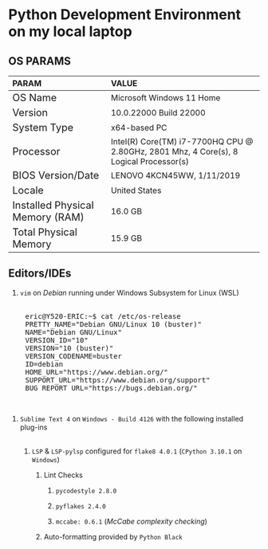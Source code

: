 # Python Development Environment on my local laptop

## OS PARAMS

|PARAM                                                                   |VALUE                                 |
|:-----------------------------------------------------------------------|:-------------------------------------|
|<span style="font-size: 1.25em;">OS Name</span>                         |Microsoft Windows 11 Home             |
|<span style="font-size: 1.25em;">Version</span>                         |10.0.22000 Build 22000                |
|<span style="font-size: 1.25em;">System Type</span>                     |x64-based PC                          |
|<span style="font-size: 1.25em;">Processor</span>                       |Intel(R) Core(TM) i7-7700HQ CPU @ 2.80GHz, 2801 Mhz, 4 Core(s), 8 Logical Processor(s)|
|<span style="font-size: 1.25em;">BIOS Version/Date</span>               |LENOVO 4KCN45WW, 1/11/2019            |
|<span style="font-size: 1.25em;">Locale</span>                          |United States                         |
|<span style="font-size: 1.25em;">Installed Physical Memory (RAM)</span> |16.0 GB                               |
|<span style="font-size: 1.25em;">Total Physical Memory</span>           |15.9 GB                               |

## Editors/IDEs

1. `vim` on *Debian* running under Windows Subsystem for Linux (WSL)  
&nbsp;  
<pre>
    eric@Y520-ERIC:~$ cat /etc/os-release
    PRETTY_NAME="Debian GNU/Linux 10 (buster)"
    NAME="Debian GNU/Linux"
    VERSION_ID="10"
    VERSION="10 (buster)"
    VERSION_CODENAME=buster
    ID=debian
    HOME_URL="https://www.debian.org/"
    SUPPORT_URL="https://www.debian.org/support"
    BUG_REPORT_URL="https://bugs.debian.org/"
</pre>
&nbsp;
1. `Sublime Text 4` on `Windows - Build 4126` with the following installed plug-ins  
    &nbsp;
    1. `LSP` &amp; `LSP-pylsp` configured for `flake8 4.0.1` (`CPython 3.10.1` on `Windows`)  
       
       1. Lint Checks
       
          1. `pycodestyle 2.8.0`
          
          1. `pyflakes 2.4.0`
          
          1. `mccabe: 0.6.1` (*McCabe complexity checking*)
          
       1. Auto-formatting provided by `Python Black`

&nbsp;
&nbsp;
&nbsp;
&nbsp;
